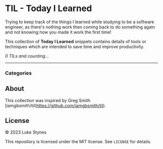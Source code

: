 # TIL - Today I Learned

Trying to keep track of the things I learned while studying to be a software engineer, as there's nothing work then coming back to do something again and not knowing how you made it work the first time!

This collection of __Today I Learned__ snippets contains details of tools or techniques which are intended to save  time and improve productivity.

_0 TILs and counting..._

---

### Categories

## About

This collection was inspired by Greg Smith [iamgbsmith/til(https://github.com/iamgbsmith/til).

## License

&copy; 2023 Luke Stynes

This repository is licensed under the MIT license. See `LICENSE` for details.
